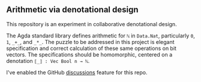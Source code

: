## Arithmetic via denotational design

This repository is an experiment in collaborative denotational design.

The Agda standard library defines arithmetic for `ℕ` in `Data.Nat`, particularly `0`, `1`, `_+_`, and `_*_`.
The puzzle to be addressed in this project is elegant specification and correct calculation of these same operations on bit vectors.
The specifications should be homomorphic, centered on a denotation `⟦_⟧ : Vec Bool n → ℕ`.

I've enabled the GitHub [discussions](https://github.com/conal/denotational-arithmetic/discussions) feature for this repo.
